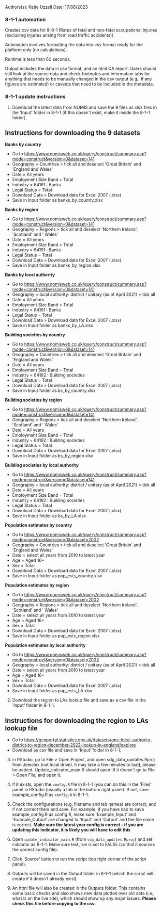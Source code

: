 Authors(s): Katie Uzzell
Date: 17/08/2023

### 8-1-1 automation

Creates csv data for 8-8-1 (Rates of fatal and non-fatal occupational injuries (excluding injuries arising from road traffic accidents)).

Automation involves formatting the data into csv format ready for the platform only (no calculations). 

Runtime is less than 60 seconds.

Output includes the data in csv format, and an html QA report. Users should still look at the source data and check footnotes and information tabs for anything that needs to be manually changed in the csv output (e.g., if any figures are estimated) or caveats that need to be included in the metadata. 

### 8-1-1 update instructions

1) Download the latest data from NOMIS and save the 9 files as xlsx files in the 'Input' folder in 8-1-1 (if this doesn't exist, make it inside the 8-1-1 folder).  

## Instructions for downloading the 9 datasets

**Banks by country** 
- Go to https://www.nomisweb.co.uk/query/construct/summary.asp?mode=construct&version=0&dataset=141 
- Geography = Countries > tick all and deselect 'Great Britain' and 'England and Wales'
- Date = All years
- Employment Size Band = Total
- Industry = 64191 : Banks
- Legal Status = Total
- Download Data > Download data for Excel 2007 (.xlsx) 
- Save in Input folder as banks_by_country.xlsx

**Banks by region**
- Go to https://www.nomisweb.co.uk/query/construct/summary.asp?mode=construct&version=0&dataset=141 
- Geography = Regions > tick all and deselect 'Northern Ireland', 'Scotland' and ' Wales'
- Date = All years
- Employment Size Band = Total
- Industry = 64191 : Banks
- Legal Status = Total
- Download Data > Download data for Excel 2007 (.xlsx) 
- Save in Input folder as banks_by_region.xlsx

**Banks by local authority**
- Go to https://www.nomisweb.co.uk/query/construct/summary.asp?mode=construct&version=0&dataset=141 
- Geography = local authority: district / unitary (as of April 2021) > tick all
- Date = All years
- Employment Size Band = Total
- Industry = 64191 : Banks
- Legal Status = Total
- Download Data > Download data for Excel 2007 (.xlsx) 
- Save in Input folder as banks_by_LA.xlsx

**Building societies by country**
- Go to https://www.nomisweb.co.uk/query/construct/summary.asp?mode=construct&version=0&dataset=141 
- Geography = Countries > tick all and deselect 'Great Britain' and 'England and Wales'
- Date = All years
- Employment Size Band = Total
- Industry = 64192 : Building societies
- Legal Status = Total
- Download Data > Download data for Excel 2007 (.xlsx) 
- Save in Input folder as bs_by_country.xlsx

**Building societies by region**
- Go to https://www.nomisweb.co.uk/query/construct/summary.asp?mode=construct&version=0&dataset=141 
- Geography = Regions > tick all and deselect 'Northern Ireland', 'Scotland' and ' Wales'
- Date = All years
- Employment Size Band = Total
- Industry = 64192 : Building societies
- Legal Status = Total
- Download Data > Download data for Excel 2007 (.xlsx) 
- Save in Input folder as bs_by_region.xlsx

**Building societies by local authority**
- Go to https://www.nomisweb.co.uk/query/construct/summary.asp?mode=construct&version=0&dataset=141 
- Geography = local authority: district / unitary (as of April 2021) > tick all
- Date = All years
- Employment Size Band = Total
- Industry = 64192 : Building societies
- Legal Status = Total
- Download Data > Download data for Excel 2007 (.xlsx) 
- Save in Input folder as bs_by_LA.xlsx 

**Population estimates by country**
- Go to https://www.nomisweb.co.uk/query/construct/summary.asp?mode=construct&version=0&dataset=2002
- Geography = Countries > tick all and deselect 'Great Britain' and 'England and Wales'
- Date = select all years from 2010 to latest year
- Age = Aged 16+
- Sex = Total
- Download Data > Download data for Excel 2007 (.xlsx) 
- Save in Input folder as pop_ests_country.xlsx 

**Population estimates by region**
- Go to https://www.nomisweb.co.uk/query/construct/summary.asp?mode=construct&version=0&dataset=2002
- Geography = Regions > tick all and deselect 'Northern Ireland', 'Scotland' and ' Wales'
- Date = select all years from 2010 to latest year
- Age = Aged 16+
- Sex = Total
- Download Data > Download data for Excel 2007 (.xlsx) 
- Save in Input folder as pop_ests_region.xlsx 

**Population estimates by local authority**
- Go to https://www.nomisweb.co.uk/query/construct/summary.asp?mode=construct&version=0&dataset=2002
- Geography = local authority: district / unitary (as of April 2021) > tick all
- Date = select all years from 2010 to latest year
- Age = Aged 16+
- Sex = Total
- Download Data > Download data for Excel 2007 (.xlsx) 
- Save in Input folder as pop_ests_LA.xlsx 

2) Download the region to LAs lookup file and save as a csv file in the 'Input' folder in 8-1-1.

## Instructions for downloading the region to LAs lookup file

- Go to https://geoportal.statistics.gov.uk/datasets/ons::local-authority-district-to-region-december-2022-lookup-in-england/explore
- Download as csv file and save in 'Input' folder in 8-1-1.

3) In RStudio, go to File > Open Project, and open sdg_data_updates.Rproj from Jemalex (not local drive). It may take a few minutes to load, please be patient. Update_indicator_main.R should open. If it doesn't go to File > Open File, and open it. 

4) If it exists, open the `config.R` file in 8-1-1 (you can do this in the 'Files' panel in RStudio (usually a tab in the bottom right panel). If not, save example_config.R as `config.R` in 8-1-1.

5) Check the configurations (e.g. filename and tab names) are correct, and if not correct them and save. For example, if you have had to save example_config.R as config.R, make sure 'Example_Input' and 'Example_Output' are changed to 'Input' and 'Output' and the file name is correct. **Make sure the latest year config is correct - if you are updating this indicator, it is likely you will have to edit this**  

6) Open `update_indicator_main.R` (from `sdg_data_updates.Rproj`) and set indicator as 8-1-1. Make sure test_run is set to FALSE (so that it sources the correct config file). 

7) Click 'Source' button to run the script (top right corner of the script panel).  

8) Outputs will be saved in the Output folder in 8-1-1 (which the script will create if it doesn't already exist). 

9) An html file will also be created in the Outputs folder. This contains some basic checks and also shows new data plotted over old data (i.e., what is on the live site), which should show up any major issues. **Please check this file before copying to the csv.**
